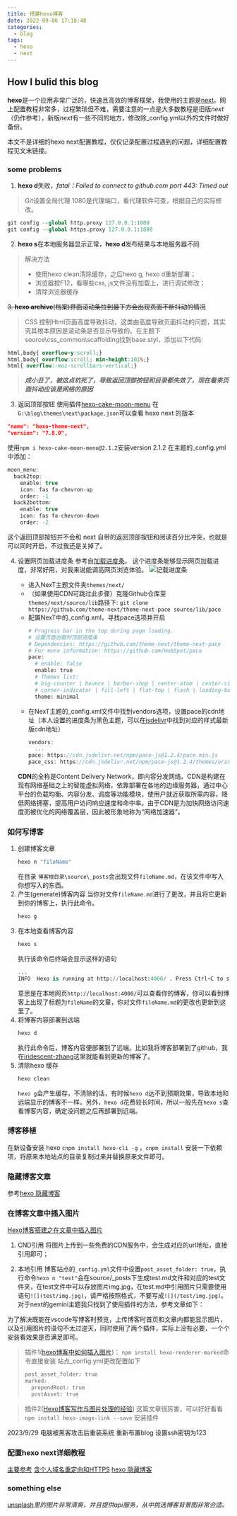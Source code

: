 ```yaml
---
title: 搭建hexo博客
date: 2022-09-06 17:18:48
categories:
  - blog
tags:
  - hexo
  - next
---
```


## How I bulid this blog
**hexo**是一个应用非常广泛的，快速且高效的博客框架，我使用的主题是[next](https://github.com/theme-next/hexo-theme-next)，网上配置教程非常多，过程繁琐但不难，需要注意的一点是大多数教程是旧版*next*（仍作参考），新版*next*有一些不同的地方，修改除_config.yml以外的文件时做好备份。

本文不是详细的hexo next配置教程，仅仅记录配置过程遇到的问题，详细配置教程见文末链接。
<!--more-->

### some problems
1. **hexo d**失败，*fatal：Failed to connect to github.com port 443: Timed out*

> Git设置全局代理
1080是代理端口，看代理软件可查，根据自己的实际修改。

```python
git config --global http.proxy 127.0.0.1:1080
git config --global https.proxy 127.0.0.1:1080
```
2. **hexo s**在本地服务器显示正常，**hexo d**发布结果与本地服务器不同
> 解决方法
> - 使用hexo clean清除缓存，之后hexo g, hexo d重新部署；
> - 浏览器按F12，看哪些css, js文件没有加载上，进行调试修改；
> - 清除浏览器缓存

~~3. **hexo archive**(档案)界面滚动条拉到最下方会出现页面不断抖动的情况~~
>  CSS 控制Html页面高度导致抖动，这类由高度导致页面抖动的问题，其实究其根本原因是滚动条是否显示导致的。在主题下source\css\_common\scaffolding找到base.styl，添加以下代码:

```css
html,body{ overflow-y:scroll;}
html,body{ overflow:scroll; min-height:101%;}
html{ overflow:-moz-scrollbars-vertical;}
```
> ***成小丑了，被这点坑死了，导致返回顶部按钮和目录都失效了，现在看来页面抖动应该是网络的原因***

3. 返回顶部按钮
使用插件[hexo-cake-moon-menu](https://github.com/jiangtj-lab/hexo-cake-moon-menu)
在`G:\blog\themes\next\package.json`可以查看 hexo next 的版本
```json
"name": "hexo-theme-next",
"version": "7.8.0",
```
使用`npm i hexo-cake-moon-menu@2.1.2`安装version 2.1.2
在主题的_config.yml中添加：
```c
moon_menu:
  back2top:
    enable: true
    icon: fas fa-chevron-up
    order: -1
  back2bottom:
    enable: true
    icon: fas fa-chevron-down
    order: -2
```
这个返回顶部按钮并不会和 next 自带的返回顶部按钮和阅读百分比冲突，也就是可以同时开启，不过我还是关掉了。

4. 设置网页加载进度条
参考自[加载进度条](https://blog.csdn.net/TomAndersen/article/details/104693194?spm=1001.2014.3001.5506)。
这个进度条能够显示网页加载进度，非常好用，对我来说能调高网页浏览体验。
![记载进度条](https://i.postimg.cc/JnWZJsj6/2.jpg)

    - 进入NexT主题文件夹`themes/next/`
    - （如果使用CDN可跳过此步骤）克隆Github仓库至`themes/next/source/lib`路径下:
    `git clone https://github.com/theme-next/theme-next-pace source/lib/pace`
    - 配置NexT中的_config.xml，寻找pace选项并开启
      ```python
      # Progress bar in the top during page loading.
      # 设置页面加载时顶部进度条
      # Dependencies: https://github.com/theme-next/theme-next-pace
      # For more information: https://github.com/HubSpot/pace
      pace:
        # enable: false
        enable: true
        # Themes list:
        # big-counter | bounce | barber-shop | center-atom | center-circle | center-radar | center-simple
        # corner-indicator | fill-left | flat-top | flash | loading-bar | mac-osx | material | minimal
        theme: minimal
      ```
    - 在NexT主题的_config.xml文件中找到vendors选项，设置pace的cdn地址（本人设置的进度条为黑色主题，可以在[jsdelivr](https://www.jsdelivr.com/package/npm/pace-js?path=themes)中找到对应的样式最新版cdn地址）
      ```c
      vendors:
        ...
      pace: https://cdn.jsdelivr.net/npm/pace-js@1.2.4/pace.min.js
      pace_css: https://cdn.jsdelivr.net/npm/pace-js@1.2.4/themes/orange/pace-theme-loading-bar.css
      ```
    **CDN**的全称是Content Delivery Network，即内容分发网络。CDN是构建在现有网络基础之上的智能虚拟网络，依靠部署在各地的边缘服务器，通过中心平台的负载均衡、内容分发、调度等功能模块，使用户就近获取所需内容，降低网络拥塞，提高用户访问响应速度和命中率。由于CDN是为加快网络访问速度而被优化的网络覆盖层，因此被形象地称为“网络加速器”。


### 如何写博客
1. 创建博客文章
    ```python
    hexo n "fileName"
    ```
    在目录 `博客根目录\source\_posts`会出现文件`fileName.md`，在该文件中写入你想写入的东西。
2. 产生(generate)博客内容
当你对文件`fileName.md`进行了更改，并且将它更新到你的博客上，执行此命令。
    ```python
    hexo g
    ```
3. 在本地查看博客内容
    ```python
    hexo s
    ```
    执行该命令后终端会显示这样的语句
    ```python
    ...
    INFO  Hexo is running at http://localhost:4000/ . Press Ctrl+C to stop.
    ```
    意思是在本地网页`http://localhost:4000/`可以查看你的博客，你可以看到博客上出现了标题为`fileName`的文章，你对文件`fileName.md`的更改也更新到这里了。
4. 将博客内容部署到远端
    ```python
    hexo d
    ```
    执行此命令后，博客内容便部署到了远端。比如我将博客部署到了github，我在[iridescent-zhang](https://iridescent-zhang.github.io/)这里就能看到更新的博客了。
5. 清除hexo 缓存
    ```python
    hexo clean
    ```
    `hexo g`会产生缓存，不清除的话，有时候`hexo d`达不到预期效果，导致本地和远端显示的博客不一样。另外，`hexo d`花费较长时间，所以一般先在`hexo s`查看博客内容，确定没问题之后再部署到远端。

### 博客移植
在新设备安装 hexo `cnpm install hexo-cli -g` ，`cnpm install` 安装一下依赖项，将原来本地站点的目录复制过来并替换原来文件即可。

### 隐藏博客文章
参考[hexo 隐藏博客](https://blog.garryde.com/archives/37712.html)

### 在博客文章中插入图片
[Hexo博客搭建之在文章中插入图片](https://yanyinhong.github.io/2017/05/02/How-to-insert-image-in-hexo-post/)
1. CND引用
将图片上传到一些免费的CDN服务中，会生成对应的url地址，直接引用即可；

2. 本地引用
博客站点的`_config.yml`文件中设置`post_asset_folder: true`，执行命令`hexo n "test"`会在source/_posts下生成test.md文件和对应的test文件夹，在test文件中可以存放图片img.jpg，在test.md中引用图片只需要使用语句`![](test/img.jpg)`，请严格按照格式，不要写成`![](/test/img.jpg)`。对于next的gemini主题我只找到了使用插件的方法，参考文章如下：

为了解决既能在vscode写博客时预览，上传博客时首页和文章内都能显示图片，以及引用图片的语句不太过逆天，同时使用了两个插件，实际上没有必要，一个个安装看效果是否满足即可。
> 插件1([hexo博客中如何插入图片](https://cloud.tencent.com/developer/article/1736563))：
> `npm install hexo-renderer-marked`命令直接安装
> 站点_config.yml更改配置如下
> ```css
> post_asset_folder: true
> marked:
>   prependRoot: true
>   postAsset: true
> ```

> 插件2([Hexo博客写作与图片处理的经验](https://cloud.tencent.com/developer/article/1600295?from=article.detail.1736563))
> 这篇文章很厉害，可以好好看看
> `npm install hexo-image-link --save` 安装插件



2023/9/29 电脑被黑客攻击后重装系统 重新布置blog
设置ssh密钥为123
### 配置hexo next详细教程
[主要参考](https://minyuchengmin.github.io/2020/02/26/hexo-bo-ke-xin-ban-next-zhu-ti-da-jian/#valine-comments)
[含个人域名重定向和HTTPS](https://blog.shijy16.cn/2021/05/13/%E9%85%8D%E7%BD%AE/Hexo%E5%8D%9A%E5%AE%A2%E6%90%AD%E5%BB%BA/)
[hexo 隐藏博客](https://blog.garryde.com/archives/37712.html)
### something else
[unsplash](https://unsplash.com/)*里的图片非常清爽，并且提供api服务，从中挑选博客背景图非常合适。*